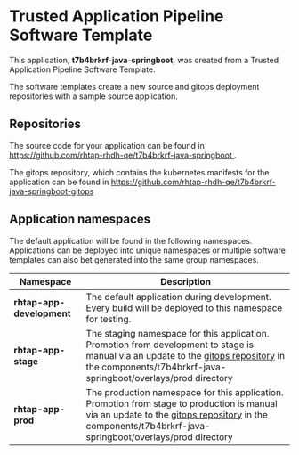 # Trusted Application Pipeline Software Template

This application, **t7b4brkrf-java-springboot**, was created from a Trusted Application Pipeline Software Template.

The software templates create a new source and gitops deployment repositories with a sample source application. 

## Repositories

The source code for your application can be found in [https://github.com/rhtap-rhdh-qe/t7b4brkrf-java-springboot ](https://github.com/rhtap-rhdh-qe/t7b4brkrf-java-springboot ).
 
The gitops repository, which contains the kubernetes manifests for the application can be found in 
[https://github.com/rhtap-rhdh-qe/t7b4brkrf-java-springboot-gitops ](https://github.com/rhtap-rhdh-qe/t7b4brkrf-java-springboot-gitops ) 

## Application namespaces 

The default application will be found in the following namespaces. Applications can be deployed into unique namespaces or multiple software templates can also bet generated into the same group namespaces.  

|  Namespace   |  Description   |  
| -------- | -------- |   
| **rhtap-app-development** | The default application during development. Every build will be deployed to this namespace for testing. | 
| **rhtap-app-stage** | The staging namespace for this application. Promotion from development to stage is manual via an update to the [gitops repository](https://github.com/rhtap-rhdh-qe/t7b4brkrf-java-springboot-gitops ) in the components/t7b4brkrf-java-springboot/overlays/prod directory |  
| **rhtap-app-prod** | The production namespace for this application. Promotion from stage to production is manual via an update to the [gitops repository](https://github.com/rhtap-rhdh-qe/t7b4brkrf-java-springboot-gitops ) in the components/t7b4brkrf-java-springboot/overlays/prod directory | 